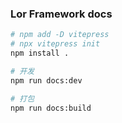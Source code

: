 ### Lor Framework docs

```bash
# npm add -D vitepress
# npx vitepress init
npm install .

# 开发
npm run docs:dev

# 打包
npm run docs:build
```